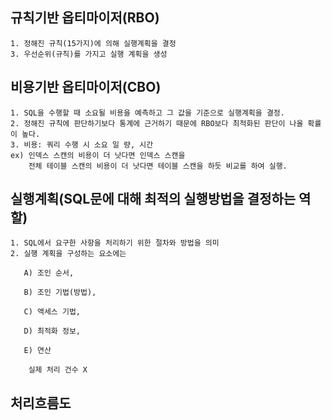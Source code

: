 ## 규칙기반 옵티마이저(RBO)
```
1. 정해진 규칙(15가지)에 의해 실행계획을 결정
3. 우선순위(규칙)를 가지고 실행 계획을 생성
```

## 비용기반 옵티마이저(CBO)
```
1. SQL을 수행할 때 소요될 비용을 예측하고 그 값을 기준으로 실행계획을 결정.
2. 정해진 규칙에 판단하기보다 통계에 근거하기 때문에 RBO보다 최적화된 판단이 나올 확률이 높다.
3. 비용: 쿼리 수행 시 소요 일 량, 시간
ex) 인덱스 스캔의 비용이 더 낫다면 인덱스 스캔을
    전체 테이블 스캔의 비용이 더 낫다면 테이블 스캔을 하듯 비교를 하여 실행.
```

## 실행계획(SQL문에 대해 최적의 실행방법을 결정하는 역할)
```
1. SQL에서 요구한 사항을 처리하기 위한 절차와 방법을 의미
2. 실행 계획을 구성하는 요소에는

   A) 조인 순서,

   B) 조인 기법(방법),

   C) 액세스 기법,

   D) 최적화 정보,

   E) 연산

    실제 처리 건수 X
```

## 처리흐름도
```
```